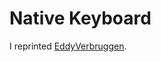 Native Keyboard
===============

I reprinted [EddyVerbruggen](https://github.com/EddyVerbruggen/cordova-plugin-native-keyboard/).
